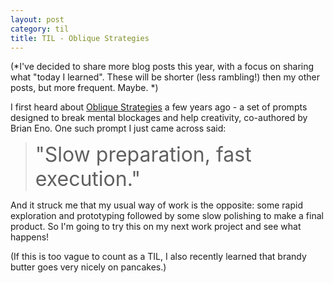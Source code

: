 ```yaml
---
layout: post
category: til
title: TIL - Oblique Strategies
---
```


(*I've decided to share more blog posts this year, with a focus on sharing what "today I learned". These will be shorter (less rambling!) then my other posts, but more frequent. Maybe. *)

I first heard about [Oblique Strategies](https://en.wikipedia.org/wiki/Oblique_Strategies) a few years ago - a set of prompts designed to break mental blockages and help creativity, co-authored by Brian Eno. One such prompt I just came across said:

> <font size="6">"Slow preparation, fast execution."</font>

And it struck me that my usual way of work is the opposite: some rapid exploration and prototyping followed by some slow polishing to make a final product. So I'm going to try this on my next work project and see what happens!

(If this is too vague to count as a TIL, I also recently learned that brandy butter goes very nicely on pancakes.)


